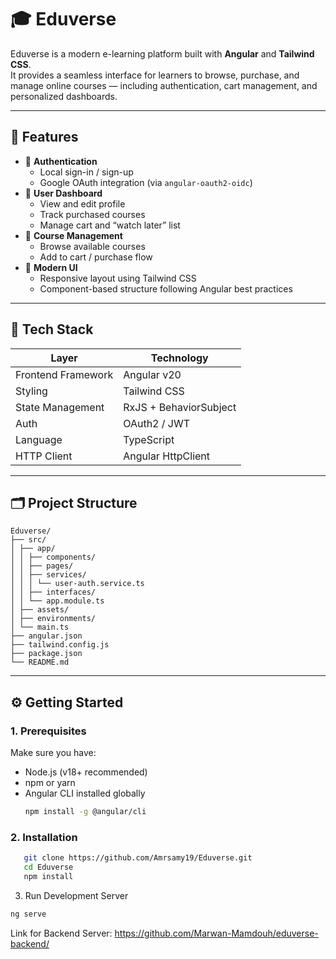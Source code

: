 # 🎓 Eduverse

Eduverse is a modern e-learning platform built with **Angular** and **Tailwind CSS**.  
It provides a seamless interface for learners to browse, purchase, and manage online courses — including authentication, cart management, and personalized dashboards.

---

## 🚀 Features

- 🔐 **Authentication**
  - Local sign-in / sign-up
  - Google OAuth integration (via `angular-oauth2-oidc`)
- 🧭 **User Dashboard**
  - View and edit profile
  - Track purchased courses
  - Manage cart and “watch later” list
- 🛒 **Course Management**
  - Browse available courses
  - Add to cart / purchase flow
- 🎨 **Modern UI**
  - Responsive layout using Tailwind CSS
  - Component-based structure following Angular best practices

---

## 🧰 Tech Stack

| Layer              | Technology             |
| ------------------ | ---------------------- |
| Frontend Framework | Angular v20            |
| Styling            | Tailwind CSS           |
| State Management   | RxJS + BehaviorSubject |
| Auth               | OAuth2 / JWT           |
| Language           | TypeScript             |
| HTTP Client        | Angular HttpClient     |

---

## 🗂️ Project Structure

```
Eduverse/
├── src/
│ ├── app/
│ │ ├── components/
│ │ ├── pages/
│ │ ├── services/
│ │ │ └── user-auth.service.ts
│ │ ├── interfaces/
│ │ └── app.module.ts
│ ├── assets/
│ ├── environments/
│ └── main.ts
├── angular.json
├── tailwind.config.js
├── package.json
└── README.md

```

---

## ⚙️ Getting Started

### 1. Prerequisites

Make sure you have:

- Node.js (v18+ recommended)
- npm or yarn
- Angular CLI installed globally
  ```bash
  npm install -g @angular/cli
  ```

### 2. Installation

```bash
   git clone https://github.com/Amrsamy19/Eduverse.git
   cd Eduverse
   npm install
```

3. Run Development Server

```bash
ng serve
```

Link for Backend Server: https://github.com/Marwan-Mamdouh/eduverse-backend/
````
